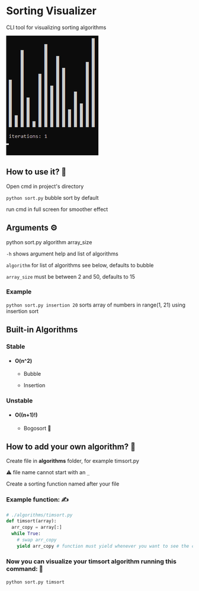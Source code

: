 # Sorting Visualizer
CLI tool for visualizing sorting algorithms

![Alt text](/example.gif?raw=true)

##  How to use it? 🤔

Open cmd in project's directory

`python sort.py` bubble sort by default

run cmd in full screen for smoother effect

## Arguments ⚙️

python sort.py algorithm array_size

`-h` shows argument help and list of algorithms

`algorithm` for list of algorithms see below, defaults to bubble

`array_size` must be between 2 and 50, defaults to 15

### Example

`python sort.py insertion 20` sorts array of numbers in range(1, 21) using insertion sort

## Built-in Algorithms

### Stable

  * #### O(n^2)

    * Bubble

    * Insertion

### Unstable

  * #### O((n+1)!)

    * Bogosort 💩

## How to add your own algorithm? 💪

Create file in **algorithms** folder, for example timsort.py

:warning: file name cannot start with an `_`

Create a sorting function named after your file

### Example function: ✍️
```py
# ./algorithms/timsort.py
def timsort(array):
  arr_copy = array[:]
  while True:
    # swap arr_copy
    yield arr_copy # function must yield whenever you want to see the change
```

### Now you can visualize your timsort algorithm running this command: 👀

`python sort.py timsort`
